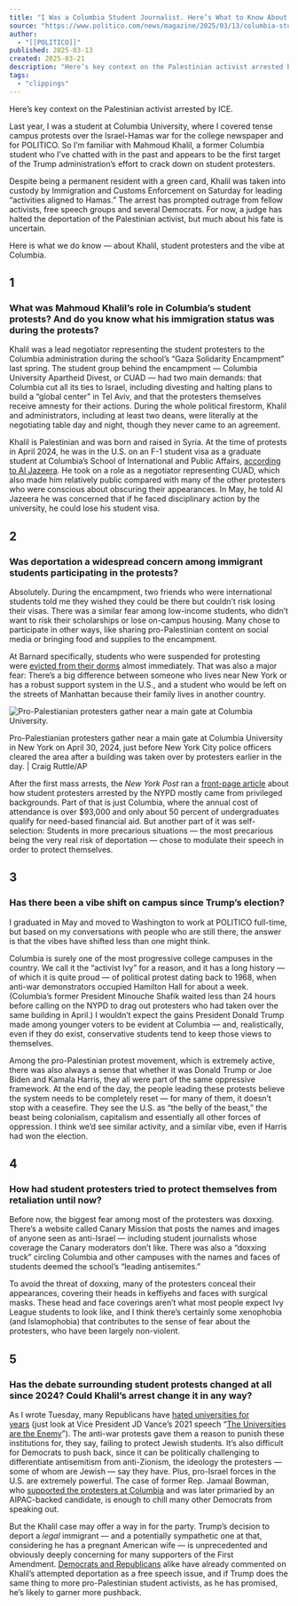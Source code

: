 ```yaml
---
title: "I Was a Columbia Student Journalist. Here’s What to Know About Mahmoud Khalil."
source: "https://www.politico.com/news/magazine/2025/03/13/columbia-student-journalist-mahmoud-khalil-00226729"
author:
  - "[[POLITICO]]"
published: 2025-03-13
created: 2025-03-21
description: "Here’s key context on the Palestinian activist arrested by ICE."
tags:
  - "clippings"
---
```

Here’s key context on the Palestinian activist arrested by ICE.

Last year, I was a student at Columbia University, where I covered tense campus protests over the Israel-Hamas war for the college newspaper and for POLITICO. So I’m familiar with Mahmoud Khalil, a former Columbia student who I’ve chatted with in the past and appears to be the first target of the Trump administration’s effort to crack down on student protesters.

Despite being a permanent resident with a green card, Khalil was taken into custody by Immigration and Customs Enforcement on Saturday for leading “activities aligned to Hamas.” The arrest has prompted outrage from fellow activists, free speech groups and several Democrats. For now, a judge has halted the deportation of the Palestinian activist, but much about his fate is uncertain.

Here is what we do know — about Khalil, student protesters and the vibe at Columbia.

## 1

### What was Mahmoud Khalil’s role in Columbia’s student protests? And do you know what his immigration status was during the protests?

Khalil was a lead negotiator representing the student protesters to the Columbia administration during the school’s “Gaza Solidarity Encampment” last spring. The student group behind the encampment — Columbia University Apartheid Divest, or CUAD — had two main demands: that Columbia cut all its ties to Israel, including divesting and halting plans to build a “global center” in Tel Aviv, and that the protesters themselves receive amnesty for their actions. During the whole political firestorm, Khalil and administrators, including at least two deans, were literally at the negotiating table day and night, though they never came to an agreement.

Khalil is Palestinian and was born and raised in Syria. At the time of protests in April 2024, he was in the U.S. on an F-1 student visa as a graduate student at Columbia’s School of International and Public Affairs, [according to Al Jazeera](https://www.aljazeera.com/news/2024/5/17/international-students-risk-immigration-status-to-engage-in-gaza-protests). He took on a role as a negotiator representing CUAD, which also made him relatively public compared with many of the other protesters who were conscious about obscuring their appearances. In May, he told Al Jazeera he was concerned that if he faced disciplinary action by the university, he could lose his student visa.

## 2

### Was deportation a widespread concern among immigrant students participating in the protests?

Absolutely. During the encampment, two friends who were international students told me they wished they could be there but couldn’t risk losing their visas. There was a similar fear among low-income students, who didn’t want to risk their scholarships or lose on-campus housing. Many chose to participate in other ways, like sharing pro-Palestinian content on social media or bringing food and supplies to the encampment.

At Barnard specifically, students who were suspended for protesting were [evicted from their dorms](https://www.columbiaspectator.com/news/2024/04/23/barnard-suspends-and-evicts-at-least-53-students-outlines-steps-for-amnesty/) almost immediately. That was also a major fear: There’s a big difference between someone who lives near New York or has a robust support system in the U.S., and a student who would be left on the streets of Manhattan because their family lives in another country.

![Pro-Palestianian protesters gather near a main gate at Columbia University.](https://www.politico.com/dims4/default/1507e41/2147483647/strip/true/crop/5700x3716+0+0/resize/630x411!/quality/90/?url=https%3A%2F%2Fstatic.politico.com%2F44%2F68%2F9ec6ac4d48d3bb7a96933fce3f78%2Faptopix-israel-palestinians-campus-protests-68159.jpg "Pro-Palestianian protesters gather near a main gate at Columbia University.")

Pro-Palestianian protesters gather near a main gate at Columbia University in New York on April 30, 2024, just before New York City police officers cleared the area after a building was taken over by protesters earlier in the day. | Craig Ruttle/AP

After the first mass arrests, the _New York Post_ ran a [front-page article](https://nypost.com/2024/04/19/us-news/ups-execs-daughter-other-millionaires-kids-busted-in-columbia-anti-israel-protest/) about how student protesters arrested by the NYPD mostly came from privileged backgrounds. Part of that is just Columbia, where the annual cost of attendance is over $93,000 and only about 50 percent of undergraduates qualify for need-based financial aid. But another part of it was self-selection: Students in more precarious situations — the most precarious being the very real risk of deportation — chose to modulate their speech in order to protect themselves.

## 3

### Has there been a vibe shift on campus since Trump’s election?

I graduated in May and moved to Washington to work at POLITICO full-time, but based on my conversations with people who are still there, the answer is that the vibes have shifted less than one might think.

Columbia is surely one of the most progressive college campuses in the country. We call it the “activist Ivy” for a reason, and it has a long history — of which it is quite proud — of political protest dating back to 1968, when anti-war demonstrators occupied Hamilton Hall for about a week. (Columbia’s former President Minouche Shafik waited less than 24 hours before calling on the NYPD to drag out protesters who had taken over the same building in April.) I wouldn’t expect the gains President Donald Trump made among younger voters to be evident at Columbia — and, realistically, even if they do exist, conservative students tend to keep those views to themselves.


Among the pro-Palestinian protest movement, which is extremely active, there was also always a sense that whether it was Donald Trump or Joe Biden and Kamala Harris, they all were part of the same oppressive framework. At the end of the day, the people leading these protests believe the system needs to be completely reset — for many of them, it doesn’t stop with a ceasefire. They see the U.S. as “the belly of the beast,” the beast being colonialism, capitalism and essentially all other forces of oppression. I think we’d see similar activity, and a similar vibe, even if Harris had won the election.

## 4

### How had student protesters tried to protect themselves from retaliation until now?

Before now, the biggest fear among most of the protesters was doxxing. There’s a website called Canary Mission that posts the names and images of anyone seen as anti-Israel — including student journalists whose coverage the Canary moderators don’t like. There was also a “doxxing truck” circling Columbia and other campuses with the names and faces of students deemed the school’s “leading antisemites.”

To avoid the threat of doxxing, many of the protesters conceal their appearances, covering their heads in keffiyehs and faces with surgical masks. These head and face coverings aren’t what most people expect Ivy League students to look like, and I think there’s certainly some xenophobia (and Islamophobia) that contributes to the sense of fear about the protesters, who have been largely non-violent.

## 5

### Has the debate surrounding student protests changed at all since 2024? Could Khalil’s arrest change it in any way?

As I wrote Tuesday, many Republicans have [hated universities for years](https://www.politico.com/news/2025/03/11/trump-universities-protest-antisemitism-government-00224272) (just look at Vice President JD Vance’s 2021 speech “[The Universities are the Enemy](https://www.youtube.com/watch?v=0FR65Cifnhw)”). The anti-war protests gave them a reason to punish these institutions for, they say, failing to protect Jewish students. It’s also difficult for Democrats to push back, since it can be politically challenging to differentiate antisemitism from anti-Zionism, the ideology the protesters — some of whom are Jewish — say they have. Plus, pro-Israel forces in the U.S. are extremely powerful. The case of former Rep. Jamaal Bowman, who [supported the protesters at Columbia](https://www.politico.com/news/2024/04/19/columbia-student-arrests-israel-hamas-war-free-speech-00153361) and was later primaried by an AIPAC-backed candidate, is enough to chill many other Democrats from speaking out.

But the Khalil case may offer a way in for the party. Trump’s decision to deport a _legal_ immigrant — and a potentially sympathetic one at that, considering he has a pregnant American wife — is unprecedented and obviously deeply concerning for many supporters of the First Amendment. [Democrats and Republicans](https://www.politico.com/news/2025/03/10/trump-undocumented-immigrants-crackdown-columbia-00222245) alike have already commented on Khalil’s attempted deportation as a free speech issue, and if Trump does the same thing to more pro-Palestinian student activists, as he has promised, he’s likely to garner more pushback.